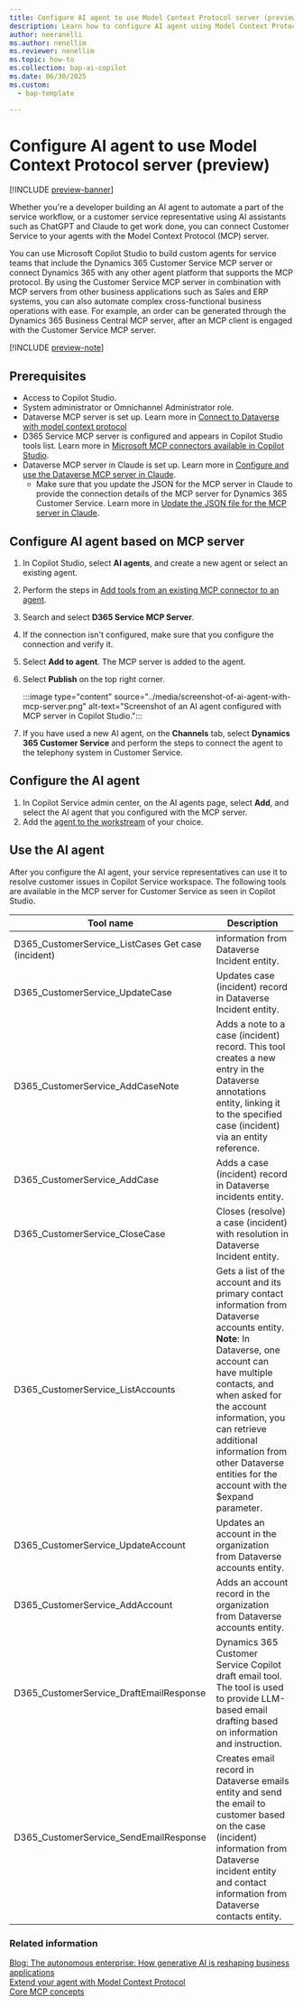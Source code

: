 ```yaml
---
title: Configure AI agent to use Model Context Protocol server (preview)
description: Learn how to configure AI agent using Model Context Protocol server and use in resolving customer issues.
author: neeranelli
ms.author: nenellim
ms.reviewer: nenellim
ms.topic: how-to
ms.collection: bap-ai-copilot
ms.date: 06/30/2025
ms.custom:
  - bap-template 

---
```


# Configure AI agent to use Model Context Protocol server (preview)

[!INCLUDE [preview-banner](~/../shared-content/shared/preview-includes/preview-banner.md)]

Whether you're a developer building an AI agent to automate a part of the service workflow, or a customer service representative using AI assistants such as ChatGPT and Claude to get work done, you can connect Customer Service to your agents with the Model Context Protocol (MCP) server.

You can use Microsoft Copilot Studio to build custom agents for service teams that include the Dynamics 365 Customer Service MCP server or connect Dynamics 365 with any other agent platform that supports the MCP protocol. By using the Customer Service MCP server in combination with MCP servers from other business applications such as Sales and ERP systems, you can also automate complex cross-functional business operations with ease. For example, an order can be generated through the Dynamics 365 Business Central MCP server, after an MCP client is engaged with the Customer Service MCP server.

[!INCLUDE [preview-note](~/../shared-content/shared/preview-includes/preview-note-d365.md)]

## Prerequisites

- Access to Copilot Studio.
- System administrator or Omnichannel Administrator role.
- Dataverse MCP server is set up. Learn more in [Connect to Dataverse with model context protocol](/power-apps/maker/data-platform/data-platform-mcp)
- D365 Service MCP server is configured and appears in Copilot Studio tools list. Learn more in [Microsoft MCP connectors available in Copilot Studio](/microsoft-copilot-studio/agent-extend-action-mcp#microsoft-mcp-connectors-available-in-copilot-studio).
- Dataverse MCP server in Claude is set up. Learn more in [Configure and use the Dataverse MCP server in Claude](/power-apps/maker/data-platform/data-platform-mcp#configure-and-use-the-dataverse-mcp-server-in-claude).
    - Make sure that you update the JSON for the MCP server in Claude to provide the connection details of the MCP server for Dynamics 365 Customer Service. Learn more in [Update the JSON file for the MCP server in Claude](/power-apps/maker/data-platform/data-platform-mcp#configure-dataverse-mcp-server-in-claude-desktop).

## Configure AI agent based on MCP server

1. In Copilot Studio, select **AI agents**, and create a new agent or select an existing agent.
1. Perform the steps in [Add tools from an existing MCP connector to an agent](/microsoft-copilot-studio/agent-extend-action-mcp#add-tools-from-an-existing-mcp-connector-to-an-agent).
1. Search and select **D365 Service MCP Server**.
1. If the connection isn't configured, make sure that you configure the connection and verify it.
1. Select **Add to agent**. The MCP server is added to the agent.
1. Select **Publish** on the top right corner.

   :::image type="content" source="../media/screenshot-of-ai-agent-with-mcp-server.png" alt-text="Screenshot of an AI agent configured with MCP server in Copilot Studio.":::

1. If you have used a new AI agent, on the **Channels** tab, select **Dynamics 365 Customer Service** and perform the steps to connect the agent to the telephony system in Customer Service.

## Configure the AI agent

1. In Copilot Service admin center, on the AI agents page, select **Add**, and select the AI agent that you configured with the MCP server.
1. Add the [agent to the workstream](/dynamics365/customer-service/administer/create-workstreams#add-an-agent-to-a-workstream) of your choice.

## Use the AI agent

After you configure the AI agent, your service representatives can use it to resolve customer issues in Copilot Service workspace. The following tools are available in the MCP server for Customer Service as seen in Copilot Studio.

|Tool name|	Description|
|---|---|
|D365_CustomerService_ListCases	Get case (incident)| information from Dataverse Incident entity.|
|D365_CustomerService_UpdateCase |	Updates case (incident) record in Dataverse Incident entity.|
|D365_CustomerService_AddCaseNote |	Adds a note to a case (incident) record. This tool creates a new entry in the Dataverse annotations entity, linking it to the specified case (incident) via an entity reference.|
|D365_CustomerService_AddCase	|Adds a case (incident) record in Dataverse incidents entity.|
|D365_CustomerService_CloseCase	|Closes (resolve) a case (incident) with resolution in Dataverse Incident entity.|
|D365_CustomerService_ListAccounts|	Gets a list of the account and its primary contact information from Dataverse accounts entity. <br> **Note**: In Dataverse, one account can have multiple contacts, and when asked for the account information, you can retrieve additional information from other Dataverse entities for the account with the $expand parameter.|
|D365_CustomerService_UpdateAccount	|Updates an account in the organization from Dataverse accounts entity.|
|D365_CustomerService_AddAccount|	Adds an account record in the organization from Dataverse accounts entity.|
|D365_CustomerService_DraftEmailResponse|	Dynamics 365 Customer Service Copilot draft email tool. The tool is used to provide LLM-based email drafting based on information and instruction.|
|D365_CustomerService_SendEmailResponse	|Creates email record in Dataverse emails entity and send the email to customer based on the case (incident) information from Dataverse incident entity and contact information from Dataverse contacts entity.|

### Related information

[Blog: The autonomous enterprise: How generative AI is reshaping business applications](https://www.microsoft.com/dynamics-365/blog/business-leader/2025/05/20/the-autonomous-enterprise-how-generative-ai-is-reshaping-business-applications/)  
[Extend your agent with Model Context Protocol](/microsoft-copilot-studio/agent-extend-action-mcp)  
[Core MCP concepts](https://modelcontextprotocol.io/quickstart/server#core-mcp-concepts)  